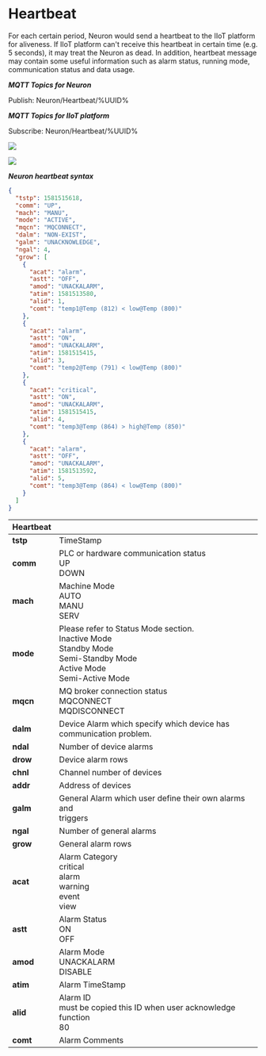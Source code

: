 # Heartbeat

For each certain period, Neuron would send a heartbeat to the IIoT platform for aliveness. If IIoT platform can't
receive this heartbeat in certain time (e.g. 5 seconds), it may treat the Neuron as dead. In addition, heartbeat message
may contain some useful information such as alarm status, running mode, communication status and data usage.

**_MQTT Topics for Neuron_**

Publish: Neuron/Heartbeat/%UUID%

**_MQTT Topics for IIoT platform_**

Subscribe: Neuron/Heartbeat/%UUID%

![](../assets/heartbeat-on-mqtt.png)

![](../assets/heartbeat-on-websockets.png)

**_Neuron heartbeat syntax_**

```json
{
  "tstp": 1581515618,
  "comm": "UP",
  "mach": "MANU",
  "mode": "ACTIVE",
  "mqcn": "MQCONNECT",
  "dalm": "NON-EXIST",
  "galm": "UNACKNOWLEDGE",
  "ngal": 4,
  "grow": [
    {
      "acat": "alarm",
      "astt": "OFF",
      "amod": "UNACKALARM",
      "atim": 1581513580,
      "alid": 1,
      "comt": "temp1@Temp (812) < low@Temp (800)"
    },
    {
      "acat": "alarm",
      "astt": "ON",
      "amod": "UNACKALARM",
      "atim": 1581515415,
      "alid": 3,
      "comt": "temp2@Temp (791) < low@Temp (800)"
    },
    {
      "acat": "critical",
      "astt": "ON",
      "amod": "UNACKALARM",
      "atim": 1581515415,
      "alid": 4,
      "comt": "temp3@Temp (864) > high@Temp (850)"
    },
    {
      "acat": "alarm",
      "astt": "OFF",
      "amod": "UNACKALARM",
      "atim": 1581513592,
      "alid": 5,
      "comt": "temp3@Temp (864) < low@Temp (800)"
    }
  ]
}
```

| Heartbeat |                                                       |
| --------- | ----------------------------------------------------- |
| **tstp**  | TimeStamp                                             |
| **comm**  | PLC or hardware communication status<br /> UP<br /> DOWN  |
| **mach**  | Machine Mode<br /> AUTO<br /> MANU<br /> SERV |
| **mode**  | Please refer to Status Mode section.<br /> Inactive Mode<br /> Standby Mode <br /> Semi-Standby Mode <br /> Active Mode<br /> Semi-Active Mode|
| **mqcn**  | MQ broker connection status<br /> MQCONNECT<br /> MQDISCONNECT|
| **dalm**  | Device Alarm which specify which device has <br /> communication problem.|
| **ndal**  | Number of device alarms                               |
| **drow**  | Device alarm rows                                     |
| **chnl**  | Channel number of devices                             |
| **addr**  | Address of devices                                    |
| **galm**  | General Alarm which user define their own alarms and <br />triggers|
| **ngal**  | Number of general alarms                              |
| **grow**  | General alarm rows                                    |
| **acat**  | Alarm Category <br /> critical <br /> alarm<br /> warning<br /> event<br /> view |                                       
| **astt**  | Alarm Status                                          <br /> ON                                                    <br /> OFF                                                   |
| **amod**  | Alarm Mode                                            <br /> UNACKALARM                                            <br /> DISABLE                                               |
| **atim**  | Alarm TimeStamp                                       |
| **alid**  | Alarm ID                                              <br /> must be copied this ID when user acknowledge function <br /> 80                                                    |
| **comt**  | Alarm Comments                                        |
